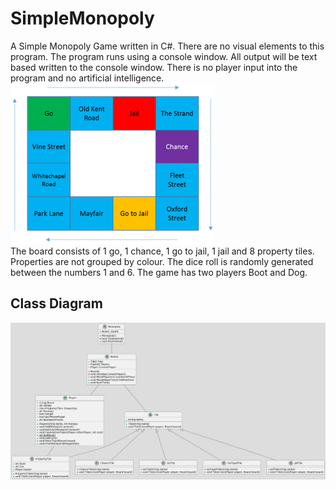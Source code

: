 # SimpleMonopoly

A Simple Monopoly Game written in C#. There are no visual elements to this program. 
The program runs using a console window. All output will be text based written to the console window. 
There is no player input into the program and no artificial intelligence.\
![img.png](Images/Simple%20Monopoly%20Board.png)\
The board consists of 1 go, 1 chance, 1 go to jail, 1 jail and 8 property tiles. 
Properties are not grouped by colour. The dice roll is randomly generated between the numbers 1 and 6.
The game has two players Boot and Dog.

## Class Diagram
![Class Diagram](Images/Class%20Diagram.png)
